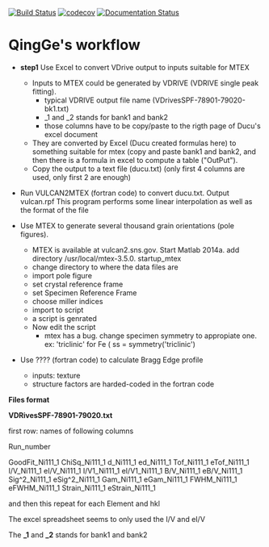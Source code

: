 [![Build Status](https://travis-ci.org/ornlneutronimaging/qingge.svg?branch=master)](https://travis-ci.org/ornlneutronimaging/qingge)
[![codecov](https://codecov.io/gh/ornlneutronimaging/qingge/branch/master/graph/badge.svg)](https://codecov.io/gh/ornlneutronimaging/qingge)
[![Documentation Status](https://readthedocs.com/projects/ornl-qingge/badge/?version=latest)](https://ornl-qingge.readthedocs-hosted.com/en/latest/?badge=latest)


# QingGe's workflow

* **step1**  Use Excel to convert VDrive output to inputs suitable for MTEX
  - Inputs to MTEX could be generated by VDRIVE (VDRIVE single peak fitting).
      - typical VDRIVE output file name (VDrivesSPF-78901-79020-bk1.txt)
      - _1 and _2 stands for bank1 and bank2
      - those columns have to be copy/paste to the rigth page of Ducu's excel document 
  - They are converted by Excel (Ducu created formulas here) to something suitable for mtex (copy and paste bank1 and bank2, and then there is a formula in excel to compute a table ("OutPut").
  - Copy the output to a text file (ducu.txt) (only first 4 columns are used, only first 2 are enough)

* Run VULCAN2MTEX (fortran code) to convert ducu.txt. Output vulcan.rpf
  This program performs some linear interpolation as well as the format of the file

* Use MTEX to generate several thousand grain orientations (pole figures). 
  - MTEX is available at vulcan2.sns.gov. Start Matlab 2014a. add directory /usr/local/mtex-3.5.0. startup_mtex
  - change directory to where the data files are
  - import pole figure
  - set crystal reference frame
  - set Specimen Reference Frame
  - choose miller indices
  - import to script
  - a script is genrated
  - Now edit the script
    - mtex has a bug. change specimen symmetry to appropiate one.
      ex: 'triclinic' for Fe   ( ss = symmetry('triclinic')

* Use ???? (fortran code) to calculate Bragg Edge profile
  - inputs: texture
  - structure factors are harded-coded in the fortran code

**Files format**

**VDRivesSPF-78901-79020.txt**

 first row: names of following columns
 
 Run_number

GoodFit_Ni111_1    ChiSq_Ni111_1    d_Ni111_1    ed_Ni111_1    Tof_Ni111_1    eTof_Ni111_1    I/V_Ni111_1    eI/V_Ni111_1    I/V1_Ni111_1    eI/V1_Ni111_1    B/V_Ni111_1    eB/V_Ni111_1    Sig^2_Ni111_1    eSig^2_Ni111_1    Gam_Ni111_1    eGam_Ni111_1    FWHM_Ni111_1    eFWHM_Ni111_1    Strain_Ni111_1    eStrain_Ni111_1

and then this repeat for each Element and hkl

The excel spreadsheet seems to only used the I/V and eI/V

The **_1** and **_2** stands for bank1 and bank2
